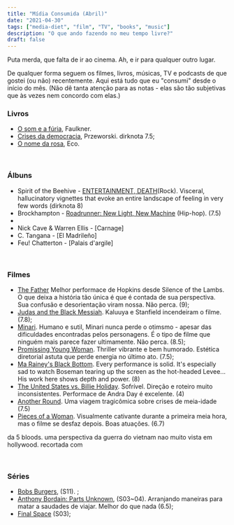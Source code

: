 ```yaml
---
title: "Mídia Consumida (Abril)"
date: "2021-04-30"
tags: ["media-diet", "film", "TV", "books", "music"]
description: "O que ando fazendo no meu tempo livre?"
draft: false
---
```


Puta merda, que falta de ir ao cinema. Ah, e ir para qualquer outro lugar. 

De qualquer forma seguem os filmes, livros, músicas, TV e podcasts de que gostei (ou não) recentemente. Aqui está tudo que eu "consumi" desde o início do mês. (Não dê tanta atenção para as notas - elas são tão subjetivas que às vezes nem concordo com elas.)

### Livros

- [O som e a fúria](https://www.amazon.com.br/som-f%C3%BAria-William-Faulkner/dp/8535929428/), Faulkner.
- [Crises da democracia](https://www.amazon.com.br/dp/8537818844/), Przeworski. dirknota 7.5;
- [O nome da rosa](https://www.amazon.com.br/Nome-Rosa-Exclusivo-Amazon/dp/8501115827/), Eco.

&nbsp;
&nbsp;

### Álbuns
- Spirit of the Beehive - [ENTERTAINMENT, DEATH](https://open.spotify.com/album/7fQtF6nueGmgPXajwcATgJ?si=zB7lkkkcTbqZOxaQs5mtyA)(Rock). Visceral, hallucinatory vignettes that evoke an entire landscape of feeling in very few words (dirknota 8)
- Brockhampton - [Roadrunner: New Light, New Machine](https://open.spotify.com/album/6sPcgDto5EI6EBPc2jhDC7?si=iByGzkxqQKCZxLbzPErvKQ) (Hip-hop). (7.5)
- 
- Nick Cave & Warren Ellis - [Carnage]
- C. Tangana - [El Madrileño]
- Feu! Chatterton - [Palais d'argile]

&nbsp;
&nbsp;

### Filmes

- [The Father](https://www.imdb.com/title/tt10272386/) Melhor performace de Hopkins desde Silence of the Lambs. O que deixa a história tão única é que é contada de sua perspectiva. Sua confusão e desorientação viram nossa. Não perca. (9);
- [Judas and the Black Messiah](https://www.imdb.com/title/tt9784798/). Kaluuya e Stanfield incendeiram o filme. (7.8);
- [Minari](https://www.imdb.com/title/tt10633456). Humano e sutil, Minari nunca perde o otimsmo - apesar das dificuldades encontradas pelos personagens. É o tipo de filme que ninguém mais parece fazer ultimamente. Não perca. (8.5);
- [Promissing Young Woman](https://www.imdb.com/title/tt9620292). Thriller vibrante e bem humorado. Estética diretorial astuta que perde energia no último ato. (7.5);
- [Ma Rainey's Black Bottom](https://www.imdb.com/title/tt10514222/). Every performance is solid. It's especially sad to watch Boseman tearing up the screen as the hot-headed Levee... His work here shows depth and power. (8)
- [The United States vs. Billie Holiday](https://www.imdb.com/title/tt8521718/). Sofrível. Direção e roteiro muito inconsistentes. Performace de Andra Day é excelente. (4)
- [Another Round](https://www.imdb.com/title/tt10288566/). Uma viagem tragicômica sobre crises de meia-idade (7.5)
- [Pieces of a Woman](https://www.imdb.com/title/tt11161474/). Visualmente cativante durante a primeira meia hora, mas o filme se desfaz depois. Boas atuações. (6.7)

da 5 bloods. uma perspectiva da guerra do vietnam nao muito vista em hollywood. recortada com 
  
&nbsp;
&nbsp;

### Séries
- [Bobs Burgers](https://www.imdb.com/title/tt1561755/), (S11). ;
- [Anthony Bordain: Parts Unknown](https://www.imdb.com/title/tt2845786/), (S03~04). Arranjando maneiras para matar a saudades de viajar. Melhor do que nada (6.5);
- [Final Space](https://www.imdb.com/title/tt6317068/) (S03);
